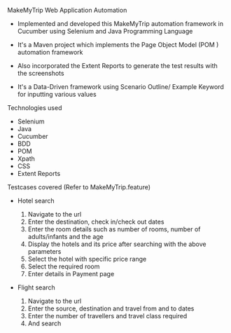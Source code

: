 MakeMyTrip Web Application Automation

* Implemented and developed this MakeMyTrip automation framework in Cucumber using Selenium and Java Programming Language

* It's a Maven project which implements the Page Object Model (POM ) automation framework

* Also incorporated the Extent Reports to generate the test results with the screenshots 

* It's a Data-Driven framework using Scenario Outline/ Example Keyword for inputting various values

Technologies used

* Selenium
* Java
* Cucumber
* BDD
* POM
* Xpath
* CSS
* Extent Reports

Testcases covered (Refer to MakeMyTrip.feature)

* Hotel search 
	1. Navigate to the url 
	2. Enter the destination, check in/check out dates 
	3. Enter the room details such as number of rooms, number of adults/infants and the age
	4. Display the hotels and its price after searching with the above parameters
	5. Select the hotel with specific price range 
	6. Select the required room
	7. Enter details in Payment page

* Flight search 
	1. Navigate to the url 
	2. Enter the source, destination and travel from and to dates
	3. Enter the number of travellers and travel class required
	4. And search
